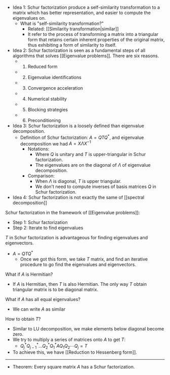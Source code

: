 - Idea 1: Schur factorization produce a self-similarity transformation to a matrix which has better representation, and easier to compute the eigenvalues on.
	- What is "self-similarity transformation?"
		- Related: [[Similarity transformation|similar]]
		- It refer to the process of transforming a matrix into a triangular form that retains certain inherent properties of the original matrix, thus exhibiting a form of similarity to itself.
- Idea 2: Schur factorization is seen as a fundamental steps of all algorithms that solves [[Eigenvalue problems]]. There are six reasons.
	- 1. Reduced form
	- 2. Eigenvalue identifications
	- 3. Convergence acceleration
	- 4. Numerical stability
	- 5. Blocking strategies
	- 6. Preconditioning
- Idea 3: Schur factorization is a loosely defined than eigenvalue decomposition.
	- Definition of Schur factorization: $A = QTQ^*$, and eigenvalue decomposition we had $A = X \Lambda X^{-1}$
		- Notations:
			- Where $Q$ is unitary and $T$ is upper-triangular in Schur factorization.
			- The eigenvalues are on the diagonal of $\Lambda$ of eigenvalue decomposition. 
		- Comparison:
			- When $\Lambda$ is diagonal, $T$ is upper triangular. 
			- We don't need to compute inverses of basis matrices $Q$ in Schur factorization. 
- Idea 4: Schur factorization is not exactly the same of [[spectral decomposition]]


Schur factorization in the framework of [[Eigenvalue problems]]:
- Step 1: Schur factorization
- Step 2: Iterate to find eigenvalues





$T$ in Schur factorization is advantageous for finding eigenvalues and eigenvectors. 
- $A = QTQ^*$
	- Once we got this form, we take $T$ matrix, and find an iterative procedure to go find the eigenvalues and eigenvectors. 


What if $A$ is Hermitian?
- If $A$ is Hermitian, then $T$ is also Hermitian. The only way $T$ obtain triangular matrix is to be diagonal matrix. 

What if $A$ has all equal eigenvalues?
- We can write $A$ as similar


How to obtain $T$?
- Similar to LU decomposition, we make elements below diagonal become zero. 
- We try to multiply a series of matrices onto $A$ to get $T$: 
	- $Q_j^* Q_{j-1}^* \dots Q_2^* Q_1^* A Q_1 Q_2 \cdots Q_j = T$
- To achieve this, we have [[Reduction to Hessenberg form]]. 

---

- Theorem: Every square matrix $A$ has a Schur factorization.
